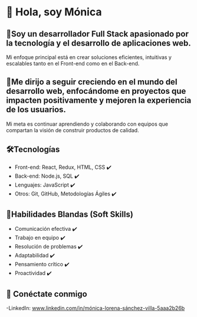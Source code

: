  # 👋 Hola, soy Mónica

 ## 🎯Soy un desarrollador Full Stack apasionado por la tecnología y el desarrollo de aplicaciones web. 
  Mi enfoque principal está en crear soluciones eficientes, intuitivas y escalables tanto en el Front-end como en el Back-end.

 ## 🚀Me dirijo a seguir creciendo en el mundo del desarrollo web, enfocándome en proyectos que impacten positivamente y mejoren la experiencia de los usuarios.
 Mi meta es continuar aprendiendo y colaborando con equipos que compartan la visión de construir productos de calidad.

 ## 🛠️Tecnologías 
- Front-end: React, Redux, HTML, CSS ✔️
- Back-end: Node.js, SQL ✔️
- Lenguajes: JavaScript ✔️
- Otros: Git, GitHub, Metodologías Ágiles ✔️

 ## 🌟Habilidades Blandas (Soft Skills)
- Comunicación efectiva ✔️
- Trabajo en equipo ✔️
- Resolución de problemas ✔️
- Adaptabilidad ✔️
- Pensamiento crítico ✔️
- Proactividad ✔️

 ## 📱 Conéctate conmigo
-LinkedIn: www.linkedin.com/in/mónica-lorena-sánchez-villa-5aaa2b26b
